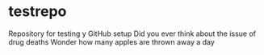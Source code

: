 # testrepo
Repository for testing y GitHub setup
Did you ever think about the issue of drug deaths
Wonder how many apples are thrown away a day